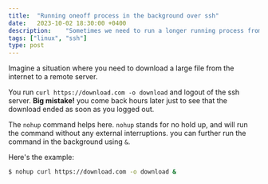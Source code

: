 ```yaml
---
title:  "Running oneoff process in the background over ssh"
date:   2023-10-02 18:30:00 +0400
description:    "Sometimes we need to run a longer running process from a remote and logout. nohup provides a way to do this."
tags: ["linux", "ssh"]
type: post
---
```


Imagine a situation where you need to download a large file from the internet to a remote server.

You run `curl https://download.com -o download` and logout of the ssh server. **Big mistake!** you come back hours later just to see that the download ended as soon as you logged out.

The `nohup` command helps here. `nohup` stands for no hold up, and will run the command without any external interruptions. you can further run the command in the background using `&`.

Here's the example:

``` bash
$ nohup curl https://download.com -o download &
```